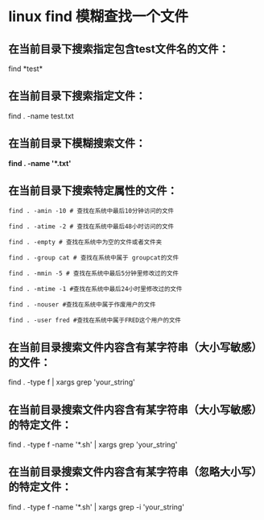 # linux find 模糊查找一个文件

## 在当前目录下搜索指定包含test文件名的文件：

find \*test\*

## 在当前目录下搜索指定文件：

find . -name test.txt

## **在当前目录下模糊搜索文件：**

**find . -name '\*.txt'**

 

## 在当前目录下搜索特定属性的文件：

```
find . -amin -10 # 查找在系统中最后10分钟访问的文件

find . -atime -2 # 查找在系统中最后48小时访问的文件

find . -empty # 查找在系统中为空的文件或者文件夹

find . -group cat # 查找在系统中属于 groupcat的文件

find . -mmin -5 # 查找在系统中最后5分钟里修改过的文件

find . -mtime -1 #查找在系统中最后24小时里修改过的文件

find . -nouser #查找在系统中属于作废用户的文件

find . -user fred #查找在系统中属于FRED这个用户的文件
```

 

## 在当前目录搜索文件内容含有某字符串（大小写敏感）的文件：

find . -type f | xargs grep 'your_string'

 

## 在当前目录搜索文件内容含有某字符串（大小写敏感）的特定文件：

find . -type f -name '*.sh' | xargs grep 'your_string'

 

## 在当前目录搜索文件内容含有某字符串（忽略大小写）的特定文件：

find . -type f -name '*.sh' | xargs grep -i 'your_string'